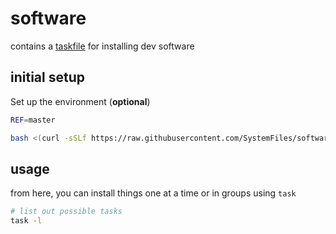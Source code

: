 # software

contains a [taskfile](https://taskfile.dev/) for installing dev software

## initial setup

Set up the environment (**optional**)

```bash
REF=master
```

```bash
bash <(curl -sSLf https://raw.githubusercontent.com/SystemFiles/software/master/install)
```

## usage

from here, you can install things one at a time or in groups using `task`

```bash
# list out possible tasks
task -l
```
